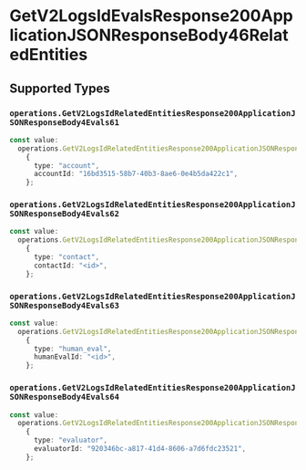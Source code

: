 # GetV2LogsIdEvalsResponse200ApplicationJSONResponseBody46RelatedEntities


## Supported Types

### `operations.GetV2LogsIdRelatedEntitiesResponse200ApplicationJSONResponseBody4Evals61`

```typescript
const value:
  operations.GetV2LogsIdRelatedEntitiesResponse200ApplicationJSONResponseBody4Evals61 =
    {
      type: "account",
      accountId: "16bd3515-58b7-40b3-8ae6-0e4b5da422c1",
    };
```

### `operations.GetV2LogsIdRelatedEntitiesResponse200ApplicationJSONResponseBody4Evals62`

```typescript
const value:
  operations.GetV2LogsIdRelatedEntitiesResponse200ApplicationJSONResponseBody4Evals62 =
    {
      type: "contact",
      contactId: "<id>",
    };
```

### `operations.GetV2LogsIdRelatedEntitiesResponse200ApplicationJSONResponseBody4Evals63`

```typescript
const value:
  operations.GetV2LogsIdRelatedEntitiesResponse200ApplicationJSONResponseBody4Evals63 =
    {
      type: "human_eval",
      humanEvalId: "<id>",
    };
```

### `operations.GetV2LogsIdRelatedEntitiesResponse200ApplicationJSONResponseBody4Evals64`

```typescript
const value:
  operations.GetV2LogsIdRelatedEntitiesResponse200ApplicationJSONResponseBody4Evals64 =
    {
      type: "evaluator",
      evaluatorId: "920346bc-a817-41d4-8606-a7d6fdc23521",
    };
```

